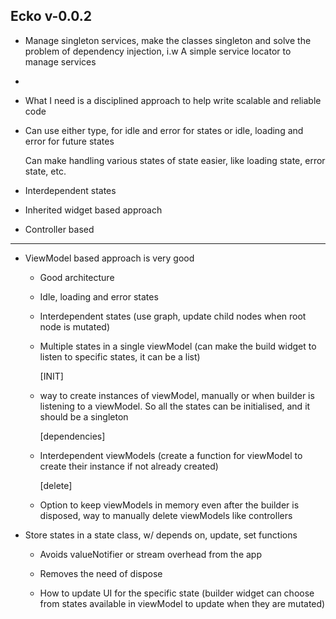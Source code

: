 ## Ecko v-0.0.2

- Manage singleton services, make the classes singleton and solve the problem of
  dependency injection, i.w A simple service locator to manage services

-

- What I need is a disciplined approach to help write scalable and reliable code

- Can use either type, for idle and error for states or idle, loading and error for
  future states

  Can make handling various states of state easier, like loading state, error state, etc.

- Interdependent states
- Inherited widget based approach
- Controller based

---

- ViewModel based approach is very good

  - Good architecture
  - Idle, loading and error states

  - Interdependent states (use graph, update child nodes when root node is mutated)
  - Multiple states in a single viewModel (can make the build widget to listen to
    specific states, it can be a list)

    [INIT]

  - way to create instances of viewModel, manually or when builder is listening to
    a viewModel. So all the states can be initialised, and it should be a singleton

    [dependencies]

  - Interdependent viewModels (create a function for viewModel to
    create their instance if not already created)

    [delete]

  - Option to keep viewModels in memory even after the builder is disposed, way
    to manually delete viewModels like controllers

<!-- - Store states as simple variables, and update the UI w/ an function -->

- Store states in a state class, w/ depends on, update, set functions

  - Avoids valueNotifier or stream overhead from the app
  - Removes the need of dispose

  - How to update UI for the specific state (builder widget can choose from states
    available in viewModel to update when they are mutated)

    <!-- (create option in builder widgets to choose, like reactive to either true or false) -->
